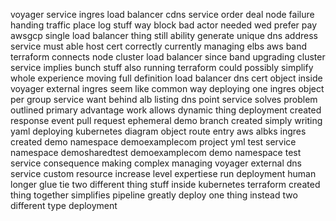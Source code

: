 voyager service ingres load balancer cdns service order deal node failure handing traffic place log stuff way block bad actor needed wed prefer pay awsgcp single load balancer thing still ability generate unique dns address service must able host cert correctly currently managing elbs aws band terraform connects node cluster load balancer since band upgrading cluster service implies bunch stuff also running terraform could possibly simplify whole experience moving full definition load balancer dns cert object inside voyager external ingres seem like common way deploying one ingres object per group service want behind alb listing dns point service solves problem outlined primary advantage work allows dynamic thing deployment created response event pull request ephemeral demo branch created simply writing yaml deploying kubernetes diagram object route entry aws albks ingres created demo namespace demoexamplecom project yml test service namespace demosharedtest demoexamplecom demo namespace test service consequence making complex managing voyager external dns service custom resource increase level expertiese run deployment human longer glue tie two different thing stuff inside kubernetes terraform created thing together simplifies pipeline greatly deploy one thing instead two different type deployment